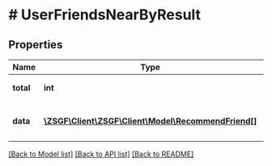 # # UserFriendsNearByResult

## Properties

Name | Type | Description | Notes
------------ | ------------- | ------------- | -------------
**total** | **int** | 符合条件的总记录数 | [optional]
**data** | [**\ZSGF\Client\ZSGF\Client\Model\RecommendFriend[]**](RecommendFriend.md) | 当前分页的用户数据列表 | [optional]

[[Back to Model list]](../../README.md#models) [[Back to API list]](../../README.md#endpoints) [[Back to README]](../../README.md)
